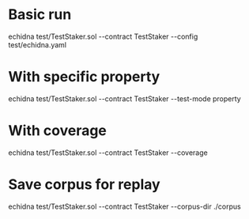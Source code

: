 # Basic run
echidna test/TestStaker.sol --contract TestStaker --config test/echidna.yaml

# With specific property
echidna test/TestStaker.sol --contract TestStaker --test-mode property

# With coverage
echidna test/TestStaker.sol --contract TestStaker --coverage

# Save corpus for replay
echidna test/TestStaker.sol --contract TestStaker --corpus-dir ./corpus